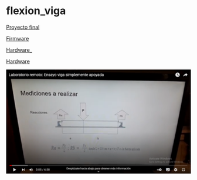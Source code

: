 # flexion_viga

[Proyecto final](doc/LRVSA_proyecto%20final.docx.pdf)

[Firmware](doc/Firmware-RLVSA.pdf)

[Hardware_](doc/_remote_lab_test_beam_v2.00.pdf) 

[Hardware](doc/remote_lab_test_beam_shield_v2.00.pdf) 


[![Ver el video](doc/preview_video.gif)](https://youtu.be/5dQEUtAvH4g ) 







